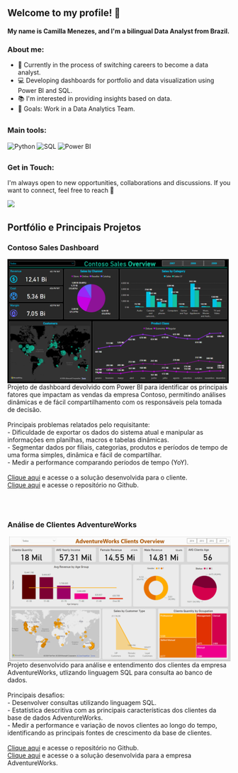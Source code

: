 ## Welcome to my profile! 👋

#### My name is Camilla Menezes, and I'm a bilingual Data Analyst from Brazil.


### About me:

- 🔭 Currently in the process of switching careers to become a data analyst.
- 💻 Developing dashboards for portfolio and data visualization using Power BI and SQL.
- 📚 I'm interested in providing insights based on data.
- 🎯 Goals: Work in a Data Analytics Team.
## 
 

### Main tools:

<div style="display: inline_block">
  <img align="center" alt="Python" height="40" width="40" src="https://github.com/camilla-menezes/Portfolio/blob/main/linguagens/python.png?raw=true">
  <img align="center" alt="SQL" height="40" width="40" src="https://github.com/camilla-menezes/Portfolio/blob/main/linguagens/sql.png?raw=true">
  <img align="center" alt="Power BI" height="40" width="40" src="https://github.com/camilla-menezes/Portfolio/blob/main/linguagens/power%20bi.png?raw=true">
</div>

##


### Get in Touch:
I'm always open to new opportunities, collaborations and discussions. If you want to connect, feel free to reach 🚀
<div style="display: inline_block">
  <a href="https://www.linkedin.com/in/camilla-menezes-camillamenezes/"> 
    <img src="https://camo.githubusercontent.com/d90c501c7f68295cfcab6a68b761ba5b1101292b8ac9895eaeca253df2e53eb3/68747470733a2f2f696d672e736869656c64732e696f2f62616467652f6c696e6b6564696e2d2532333030373742352e7376673f267374796c653d666f722d7468652d6261646765266c6f676f3d6c696e6b6564696e266c6f676f436f6c6f723d7768697465">
  </a>
</div>


##

## Portfólio e Principais Projetos
### Contoso Sales Dashboard
<a href="https://github.com/camilla-menezes/ContosoPortifolio/tree/main">
  <img align="left" width="500" src="https://github.com/camilla-menezes/ContosoPortifolio/blob/main/Imagens/Captura%20de%20tela%202025-04-29%20170602.png?raw=true">
</a>
Projeto de dashboard devolvido com Power BI para identificar os principais fatores que impactam as vendas da empresa Contoso, permitindo análises dinâmicas e de fácil compartilhamento com os responsáveis pela tomada de decisão.<br>
<br>
Principais problemas relatados pelo requisitante: <br>
- Dificuldade de exportar os dados do sistema atual e manipular as informações em planilhas, macros e tabelas dinâmicas.<br>
- Segmentar dados  por filiais, categorias, produtos e períodos de tempo de uma forma simples, dinâmica e fácil de compartilhar.<br>
- Medir a performance comparando períodos de tempo (YoY).<br>
<br>
<a href="https://app.powerbi.com/view?r=eyJrIjoiODFiNDgxNzctNjc5OS00ODE3LWJlYWEtZmY0NzBmZGNhZTc1IiwidCI6ImI0MzZkMjBiLWY1ODktNDlmNi1hNGI1LTg3ZmZjOWYzZjJiMCJ9" target="_blank">Clique aqui</a> e acesse o a solução desenvolvida para o cliente.
<br>
<a target="_blank" href="https://github.com/camilla-menezes/ContosoPortifolio">Clique aqui</a> e acesse o repositório no Github.

<br><br>

### Análise de Clientes AdventureWorks
<img align="right" width="500" src="https://github.com/camilla-menezes/AdventureWorksPortfolio/blob/main/imagens/Captura%20de%20tela%202025-05-01%20101201.png?raw=true">
Projeto desenvolvido para análise e entendimento dos clientes da empresa AdventureWorks, utlizando linguagem SQL para consulta ao banco de dados.<br>
<br>
Principais desafios: <br>
- Desenvolver consultas utilizando linguagem SQL.<br>
- Estatística descritiva com as principais características dos clientes da base de dados AdventureWorks.<br>
- Medir a performance e variação de novos clientes ao longo do tempo, identificando as principais fontes de crescimento da base de clientes.<br>
<br>
<a href="https://github.com/camilla-menezes/AdventureWorksPortfolio/tree/main">Clique aqui</a> e acesse o repositório no Github.
<br>
<a href="https://app.powerbi.com/view?r=eyJrIjoiYzBlZDM3M2ItNWJkMy00N2U4LWEwYzEtMWE3NzRkYTI1OGE4IiwidCI6ImI0MzZkMjBiLWY1ODktNDlmNi1hNGI1LTg3ZmZjOWYzZjJiMCJ9">Clique aqui</a> e acesse o a solução desenvolvida para a empresa AdventureWorks.




<div>

</div>
